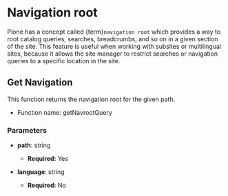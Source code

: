 # Navigation root

Plone has a concept called {term}`navigation root` which provides a way to root catalog queries, searches, breadcrumbs, and so on in a given section of the site.
This feature is useful when working with subsites or multilingual sites, because it allows the site manager to restrict searches or navigation queries to a specific location in the site.

## Get Navigation

This function returns the navigation root for the given path.

- Function name: getNavrootQuery

### Parameters

- **path**: string

  - **Required:** Yes

- **language**: string

  - **Required:** No
